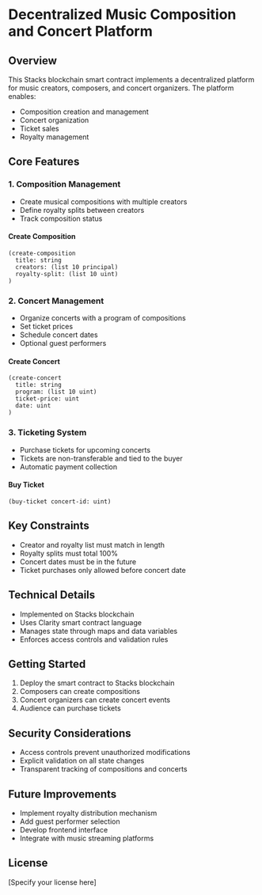 # Decentralized Music Composition and Concert Platform

## Overview

This Stacks blockchain smart contract implements a decentralized platform for music creators, composers, and concert organizers. The platform enables:
- Composition creation and management
- Concert organization
- Ticket sales
- Royalty management

## Core Features

### 1. Composition Management
- Create musical compositions with multiple creators
- Define royalty splits between creators
- Track composition status

#### Create Composition
```clarity
(create-composition 
  title: string 
  creators: (list 10 principal) 
  royalty-split: (list 10 uint)
)
```

### 2. Concert Management
- Organize concerts with a program of compositions
- Set ticket prices
- Schedule concert dates
- Optional guest performers

#### Create Concert
```clarity
(create-concert 
  title: string 
  program: (list 10 uint) 
  ticket-price: uint 
  date: uint
)
```

### 3. Ticketing System
- Purchase tickets for upcoming concerts
- Tickets are non-transferable and tied to the buyer
- Automatic payment collection

#### Buy Ticket
```clarity
(buy-ticket concert-id: uint)
```

## Key Constraints

- Creator and royalty list must match in length
- Royalty splits must total 100%
- Concert dates must be in the future
- Ticket purchases only allowed before concert date

## Technical Details

- Implemented on Stacks blockchain
- Uses Clarity smart contract language
- Manages state through maps and data variables
- Enforces access controls and validation rules

## Getting Started

1. Deploy the smart contract to Stacks blockchain
2. Composers can create compositions
3. Concert organizers can create concert events
4. Audience can purchase tickets

## Security Considerations

- Access controls prevent unauthorized modifications
- Explicit validation on all state changes
- Transparent tracking of compositions and concerts

## Future Improvements

- Implement royalty distribution mechanism
- Add guest performer selection
- Develop frontend interface
- Integrate with music streaming platforms

## License

[Specify your license here]
